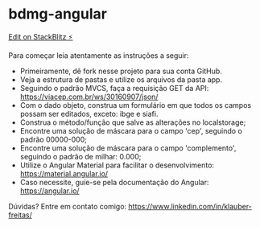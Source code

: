 # bdmg-angular

[Edit on StackBlitz ⚡️](https://stackblitz.com/edit/bdmg-angular-eqymji)

Para começar leia atentamente as instruções a seguir:

- Primeiramente, dê fork nesse projeto para sua conta GitHub.
- Veja a estrutura de pastas e utilize os arquivos da pasta app.
- Seguindo o padrão MVCS, faça a requisição GET da API: https://viacep.com.br/ws/30160907/json/
- Com o dado objeto, construa um formulário em que todos os campos possam ser editados, exceto: ibge e siafi.
- Construa o método/função que salve as alterações no localstorage;
- Encontre uma solução de máscara para o campo 'cep', seguindo o padrão 00000-000;
- Encontre uma solução de máscara para o campo 'complemento', seguindo o padrão de milhar: 0.000;
- Utilize o Angular Material para facilitar o desenvolvimento: https://material.angular.io/
- Caso necessite, guie-se pela documentação do Angular: https://angular.io/

Dúvidas? Entre em contato comigo: https://www.linkedin.com/in/klauber-freitas/